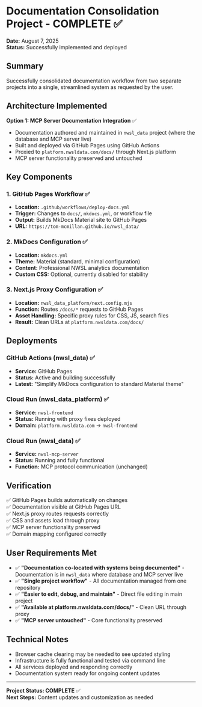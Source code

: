# Documentation Consolidation Project - COMPLETE ✅

**Date:** August 7, 2025  
**Status:** Successfully implemented and deployed

## Summary

Successfully consolidated documentation workflow from two separate projects into a single, streamlined system as requested by the user.

## Architecture Implemented

**Option 1: MCP Server Documentation Integration** ✅  
- Documentation authored and maintained in `nwsl_data` project (where the database and MCP server live)
- Built and deployed via GitHub Pages using GitHub Actions
- Proxied to `platform.nwsldata.com/docs/` through Next.js platform
- MCP server functionality preserved and untouched

## Key Components

### 1. GitHub Pages Workflow ✅
- **Location:** `.github/workflows/deploy-docs.yml`
- **Trigger:** Changes to `docs/`, `mkdocs.yml`, or workflow file
- **Output:** Builds MkDocs Material site to GitHub Pages
- **URL:** `https://tom-mcmillan.github.io/nwsl_data/`

### 2. MkDocs Configuration ✅
- **Location:** `mkdocs.yml`
- **Theme:** Material (standard, minimal configuration)
- **Content:** Professional NWSL analytics documentation
- **Custom CSS:** Optional, currently disabled for stability

### 3. Next.js Proxy Configuration ✅
- **Location:** `nwsl_data_platform/next.config.mjs`
- **Function:** Routes `/docs/*` requests to GitHub Pages
- **Asset Handling:** Specific proxy rules for CSS, JS, search files
- **Result:** Clean URLs at `platform.nwsldata.com/docs/`

## Deployments

### GitHub Actions (nwsl_data) ✅
- **Service:** GitHub Pages
- **Status:** Active and building successfully
- **Latest:** "Simplify MkDocs configuration to standard Material theme"

### Cloud Run (nwsl_data_platform) ✅  
- **Service:** `nwsl-frontend` 
- **Status:** Running with proxy fixes deployed
- **Domain:** `platform.nwsldata.com` → `nwsl-frontend`

### Cloud Run (nwsl_data) ✅
- **Service:** `nwsl-mcp-server`
- **Status:** Running and fully functional
- **Function:** MCP protocol communication (unchanged)

## Verification

✅ GitHub Pages builds automatically on changes  
✅ Documentation visible at GitHub Pages URL  
✅ Next.js proxy routes requests correctly  
✅ CSS and assets load through proxy  
✅ MCP server functionality preserved  
✅ Domain mapping configured correctly  

## User Requirements Met

- ✅ **"Documentation co-located with systems being documented"** - Documentation is in `nwsl_data` where database and MCP server live
- ✅ **"Single project workflow"** - All documentation managed from one repository
- ✅ **"Easier to edit, debug, and maintain"** - Direct file editing in main project
- ✅ **"Available at platform.nwsldata.com/docs/"** - Clean URL through proxy
- ✅ **"MCP server untouched"** - Core functionality preserved

## Technical Notes

- Browser cache clearing may be needed to see updated styling
- Infrastructure is fully functional and tested via command line
- All services deployed and responding correctly
- Documentation system ready for ongoing content updates

---

**Project Status: COMPLETE** ✅  
**Next Steps:** Content updates and customization as needed